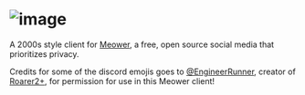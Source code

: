 # ![image](https://github.com/user-attachments/assets/c94e16ff-6e12-4917-8dc2-e7d9be8d1180)


A 2000s style client for [Meower](https://meower.org), a free, open source social media that prioritizes privacy.

Credits for some of the discord emojis goes to [@EngineerRunner](https://github.com/EngineerRunner/), creator of [Roarer2+](https://engineerrunner.github.io/roarer2-plus/), for permission for use in this Meower client! 
